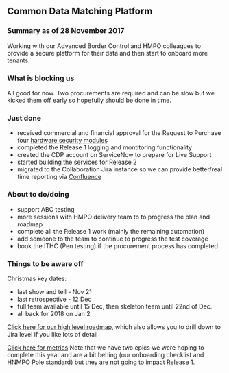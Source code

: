 ## Common Data Matching Platform

### Summary as of 28 November 2017
Working with our Advanced Border Control and HMPO colleagues to provide a secure platform for their data and then start to onboard more tenants.

### What is blocking us
All good for now. Two procurements are required and can be slow but we kicked them off early so hopefully should be done in time.

### Just done
- received commercial and financial approval for the Request to Purchase four [hardware security modules](https://hsm.utimaco.com/products/general-purpose-hsm/securityserver-se-gen2/)
- completed the Release 1 logging and montitoring functionality
- created the CDP account on ServiceNow to prepare for Live Support
- started building the services for Release 2
- migrated to the Collaboration Jira instance so we can provide better/real time reporting via [Confluence](https://collaboration.homeoffice.gov.uk/display/CDP/Reporting+Dashboard)

### About to do/doing
- support ABC testing
- more sessions with HMPO delivery team to to progress the plan and roadmap
- complete all the Release 1 work (mainly the remaining automation)
- add someone to the team to continue to progress the test coverage
- book the ITHC (Pen testing) if the procurement process has completed

### Things to be aware off
Christmas key dates:
- last show and tell - Nov 21
- last retrospective - 12 Dec
- full team available until 15 Dec, then skeleton team until 22nd of Dec.
- all back for 2018 on Jan 2


[Click here for our high level roadmap](https://collaboration.homeoffice.gov.uk/display/CDP/A.+Roadmap), which also allows you to drill down to Jira level if you like lots of detail

[Click here for metrics](metrics.html)
Note that we have two epics we were hoping to complete this year and are a bit behing (our onboarding checklist and HNMPO Pole standard) but they are not going to impact Release 1.
